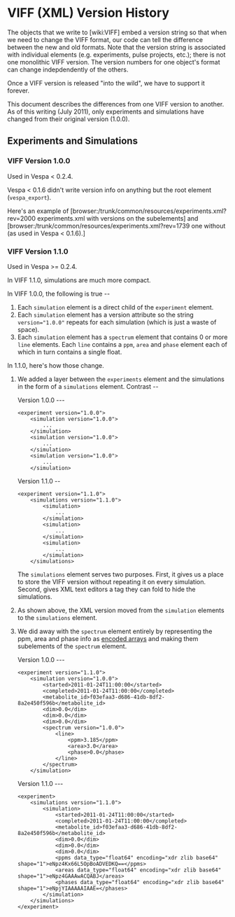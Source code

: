 # VIFF (XML) Version History
The objects that we write to [wiki:VIFF] embed a version string so that when
we need to change the VIFF format, our code can tell the difference between
the new and old formats. Note that the version string is associated with 
individual elements (e.g. experiments, pulse projects, etc.); there is not
one monolithic VIFF version. The version numbers for one object's format can
change indepdendently of the others.

Once a VIFF version is released "into the wild", we have to support it 
forever.

This document describes the differences from one VIFF version to another. As
of this writing (July 2011), only experiments and simulations have changed
from their original version (1.0.0).


## Experiments and Simulations
### VIFF Version 1.0.0
Used in Vespa < 0.2.4. 

Vespa < 0.1.6 didn't write version info on anything but the root element 
(`vespa_export`).

Here's an example of 
[browser:/trunk/common/resources/experiments.xml?rev=2000 experiments.xml with versions on the subelements]
and 
[browser:/trunk/common/resources/experiments.xml?rev=1739 one without (as used in Vespa < 0.1.6).]


### VIFF Version 1.1.0
Used in Vespa >= 0.2.4.

In VIFF 1.1.0, simulations are much more compact.

In VIFF 1.0.0, the following is true --

1. Each `simulation` element is a direct child of the `experiment` element.
1. Each `simulation` element has a version attribute so the string 
    `version="1.0.0"` repeats for each simulation (which is just
    a waste of space).
1. Each `simulation` element has a `spectrum` element that contains 0 or 
    more `line` elements. Each `line` contains a `ppm`, `area` and `phase`
    element each of which in turn contains a single float.

In 1.1.0, here's how those change.

1. We added a layer between the `experiments` element and the simulations 
    in the form of a `simulations` element. Contrast --
    
    Version 1.0.0 ---
    ```
    <experiment version="1.0.0">
        <simulation version="1.0.0">
            ...
        </simulation>
        <simulation version="1.0.0">
            ...
        </simulation>
        <simulation version="1.0.0">
            ...
        </simulation>
    ```
    
    Version 1.1.0 --
    ```
    <experiment version="1.1.0">
        <simulations version="1.1.0">
            <simulation>
                ...
            </simulation>
            <simulation>
                ...
            </simulation>
            <simulation>
                ...
            </simulation>
        </simulations>
    ```
    
    The `simulations` element serves two purposes. First, it gives us a place
    to store the VIFF version without repeating it on every simulation. 
    Second, gives XML text editors a tag they can fold to hide the simulations.
1. As shown above, the XML version moved from the `simulation` elements
    to the `simulations` element.
1. We did away with the `spectrum` element entirely by representing the 
    ppm, area and phase info as [encoded arrays](/wiki:VIFF#BinaryData/) and
    making them subelements of the `spectrum` element.
    
    Version 1.0.0 ---
    ```
    <experiment version="1.1.0">
        <simulation version="1.0.0">
            <started>2011-01-24T11:00:00</started>
            <completed>2011-01-24T11:00:00</completed>
            <metabolite_id>f03efaa3-d686-41db-8df2-8a2e450f596b</metabolite_id>
            <dim>0.0</dim>
            <dim>0.0</dim>
            <dim>0.0</dim>
            <spectrum version="1.0.0">
                <line>
                    <ppm>3.185</ppm>
                    <area>3.0</area>
                    <phase>0.0</phase>
                </line>
            </spectrum>
        </simulation>
    ```

    Version 1.1.0 ---
    ```
    <experiment>
        <simulations version="1.1.0">
            <simulation>
                <started>2011-01-24T11:00:00</started>
                <completed>2011-01-24T11:00:00</completed>
                <metabolite_id>f03efaa3-d686-41db-8df2-8a2e450f596b</metabolite_id>
                <dim>0.0</dim>
                <dim>0.0</dim>
                <dim>0.0</dim>
                <ppms data_type="float64" encoding="xdr zlib base64" shape="1">eNpz4Kx66L5OpBoADVEDKQ==</ppms>
                <areas data_type="float64" encoding="xdr zlib base64" shape="1">eNpz4GAAAwACQABJ</areas>
                <phases data_type="float64" encoding="xdr zlib base64" shape="1">eNpjYIAAAAAIAAE=</phases>
            </simulation>
        </simulations>
    </experiment>
    ```
    
